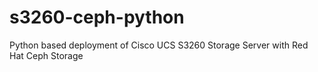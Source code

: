 # s3260-ceph-python
Python based deployment of Cisco UCS S3260 Storage Server with Red Hat Ceph Storage

